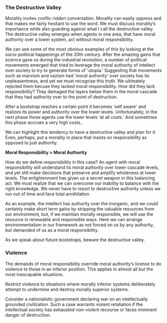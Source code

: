 
### The Destructive Valley

Morality invites conflic ridden conversation. Morality can easily oppress and that makes me fairly hesitant to use the word. We must discuss morality’s importance while also guarding against what I call the destructive valley. The destructive valley emerges when agents in one area, that have moral authority over a lower system, act without moral responsibility.

We can see some of the most obvious examples of this by looking at the socio-political happenings of the 20th century. After the amazing gains that science gave us during the industrial revolution, a number of political movements emerged that tried to leverage the moral authority of intellect over society to try to generate forms of 'utopia.' Suggesting that movements such as marxism and nazism had 'moral authority' over society has its unpleasentness, and yet we must recognize this truth. We ultimately rejected them becuse they lacked moral responsibility. How did they lack responsibility? They damaged the layers below them in the moral cascade that they had authority over to the point of destruction.

After a bootstrap reaches a certain point it becomes 'self aware' and realizes its power and authority over the lower levels. Unfortunately, in the next phase those agents use the lower levels 'at all costs.' And sometimes this phase accrues a very high costs..

We can highlight this tendency to have a destructive valley and plan for it. Even, perhaps, put a morality in place that insists on responsibility as opposed to just authority.

**Moral Responsibility > Moral Authority**

How do we define responsibility in this case? An agent with moral responsibility will understand its moral authority over lower cascade levels, and yet still make decisions that preserve and amplify wholeness at lower levels. The enlightenment has given us a secret weapon in this balancing act. We must realize that we can overcome our inability to balance with the right knowledge. We never have to resort to destructive authority unless we run out of time and face total annihilation.

As an example, the intellect has authority over the inorganic, and we could certainly make short term gains by stripping the valuable resources from our environment, but, if we maintian morally responsible, we will use the resource in renewable and responsible ways. Here we can arrange environmentalism in our framework as not forced on us by any authority, but demanded of us as a moral responsibility.

As we speak about future bootstraps, beware the destructive valley.

### Violence

The demands of moral responsibility override moral authority’s license to do violence to those in an inferior position. This applies in almost all but the most inescapable situations.

Restrict violence to situations where morally inferior systems deliberately attempt to undermine and destroy morally superior systems.

Consider a nationalistic government declaring war on an intellectually grounded civilization. Such a case warrants violent retaliation if the intellectual society has exhausted non-violent recourse or faces  imminent danger of destruction.

